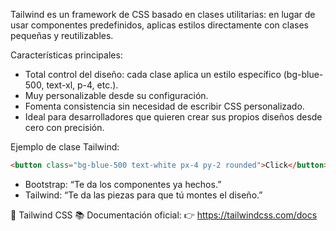 Tailwind es un framework de CSS basado en clases utilitarias: en lugar de usar componentes predefinidos, aplicas estilos directamente con clases pequeñas y reutilizables.

Características principales:

- Total control del diseño: cada clase aplica un estilo específico (bg-blue-500, text-xl, p-4, etc.).
- Muy personalizable desde su configuración.
- Fomenta consistencia sin necesidad de escribir CSS personalizado.
- Ideal para desarrolladores que quieren crear sus propios diseños desde cero con precisión.

Ejemplo de clase Tailwind:
```html
<button class="bg-blue-500 text-white px-4 py-2 rounded">Click</button>
```

- Bootstrap: “Te da los componentes ya hechos.”
- Tailwind: “Te da las piezas para que tú montes el diseño.”

🔗 Tailwind CSS
📚 Documentación oficial:
👉 https://tailwindcss.com/docs